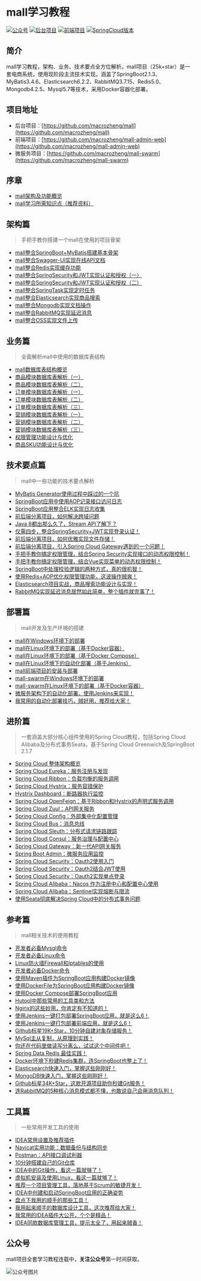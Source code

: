# mall学习教程
<p>
<a href="#?id=公众号"><img src="http://macro-oss.oss-cn-shenzhen.aliyuncs.com/mall/badge/%E5%85%AC%E4%BC%97%E5%8F%B7-macrozheng-blue.svg" alt="公众号"></a>
<a href="https://github.com/macrozheng/mall"><img src="http://macro-oss.oss-cn-shenzhen.aliyuncs.com/mall/badge/%E5%90%8E%E5%8F%B0%E9%A1%B9%E7%9B%AE-mall-blue.svg" alt="后台项目"></a>
<a href="https://github.com/macrozheng/mall-admin-web"><img src="http://macro-oss.oss-cn-shenzhen.aliyuncs.com/mall/badge/%E5%89%8D%E7%AB%AF%E9%A1%B9%E7%9B%AE-mall--admin--web-green.svg" alt="前端项目"></a>
<a href="https://github.com/macrozheng/mall-swarm"><img src="http://macro-oss.oss-cn-shenzhen.aliyuncs.com/mall/badge/Cloud%E7%89%88%E6%9C%AC-mall--swarm-brightgreen.svg" alt="SpringCloud版本"></a>
</p>

## 简介
mall学习教程，架构、业务、技术要点全方位解析。mall项目（25k+star）是一套电商系统，使用现阶段主流技术实现。涵盖了SpringBoot2.1.3、MyBatis3.4.6、Elasticsearch6.2.2、RabbitMQ3.7.15、Redis5.0、Mongodb4.2.5、Mysql5.7等技术，采用Docker容器化部署。

## 项目地址
- 后台项目：[https://github.com/macrozheng/mall](https://github.com/macrozheng/mall)
- 前端项目：[https://github.com/macrozheng/mall-admin-web](https://github.com/macrozheng/mall-admin-web)
- 微服务项目：[https://github.com/macrozheng/mall-swarm](https://github.com/macrozheng/mall-swarm)

## 序章
- [mall架构及功能概览](foreword/mall_foreword_01.md)
- [mall学习所需知识点（推荐资料）](foreword/mall_foreword_02.md)

## 架构篇
> 手把手教你搭建一个mall在使用的项目骨架

- [mall整合SpringBoot+MyBatis搭建基本骨架](architect/mall_arch_01.md)
- [mall整合Swagger-UI实现在线API文档](architect/mall_arch_02.md)
- [mall整合Redis实现缓存功能](architect/mall_arch_03.md)
- [mall整合SpringSecurity和JWT实现认证和授权（一）](architect/mall_arch_04.md)
- [mall整合SpringSecurity和JWT实现认证和授权（二）](architect/mall_arch_05.md)
- [mall整合SpringTask实现定时任务](architect/mall_arch_06.md)
- [mall整合Elasticsearch实现商品搜索](architect/mall_arch_07.md)
- [mall整合Mongodb实现文档操作](architect/mall_arch_08.md)
- [mall整合RabbitMQ实现延迟消息](architect/mall_arch_09.md)
- [mall整合OSS实现文件上传](architect/mall_arch_10.md)

## 业务篇
> 全面解析mall中使用的数据库表结构

- [mall数据库表结构概览](database/mall_database_overview.md)
- [商品模块数据库表解析（一）](database/mall_pms_01.md)
- [商品模块数据库表解析（二）](database/mall_pms_02.md)
- [订单模块数据库表解析（一）](database/mall_oms_01.md)
- [订单模块数据库表解析（二）](database/mall_oms_02.md)
- [订单模块数据库表解析（三）](database/mall_oms_03.md)
- [营销模块数据库表解析（一）](database/mall_sms_01.md)
- [营销模块数据库表解析（二）](database/mall_sms_02.md)
- [营销模块数据库表解析（三）](database/mall_sms_03.md)
- [权限管理功能设计与优化](database/mall_permission.md)
- [商品SKU功能设计与优化](technology/product_sku.md)

## 技术要点篇
> mall中一些功能的技术要点解析

- [MyBatis Generator使用过程中踩过的一个坑](technology/mybatis_mapper.md)
- [SpringBoot应用中使用AOP记录接口访问日志](technology/aop_log.md)
- [SpringBoot应用整合ELK实现日志收集](technology/mall_tiny_elk.md)
- [前后端分离项目，如何解决跨域问题](technology/springboot_cors.md)
- [Java 8都出那么久了，Stream API了解下？](technology/java_stream.md)
- [仅需四步，整合SpringSecurity+JWT实现登录认证！](technology/springsecurity_use.md)
- [前后端分离项目，如何优雅实现文件存储！](technology/minio_use.md)
- [前后端分离项目，引入Spring Cloud Gateway遇到的一个问题！](technology/gateway_cors.md)
- [手把手教你搞定权限管理，结合Spring Security实现接口的动态权限控制！](technology/permission_back.md)
- [手把手教你搞定权限管理，结合Vue实现菜单的动态权限控制！](technology/permission_front.md)
- [SpringBoot中处理校验逻辑的两种方式，真的很机智！](technology/springboot_validator.md)
- [使用Redis+AOP优化权限管理功能，这波操作贼爽！](technology/redis_permission.md)
- [Elasticsearch项目实战，商品搜索功能设计与实现！](technology/product_search.md)
- [RabbitMQ实现延迟消息居然如此简单，整个插件就完事了！](technology/rabbitmq_delay.md)

## 部署篇
> mall开发及生产环境的搭建

- [mall在Windows环境下的部署](deploy/mall_deploy_windows.md)
- [mall在Linux环境下的部署（基于Docker容器）](deploy/mall_deploy_docker.md)
- [mall在Linux环境下的部署（基于Docker Compose）](deploy/mall_deploy_docker_compose.md)
- [mall在Linux环境下的自动化部署（基于Jenkins）](deploy/mall_deploy_jenkins.md)
- [mall前端项目的安装与部署](deploy/mall_deploy_web.md)
- [mall-swarm在Windows环境下的部署](deploy/mall_swarm_deploy_windows.md)
- [mall-swarm在Linux环境下的部署（基于Docker容器）](deploy/mall_swarm_deploy_docker.md)  
- [微服务架构下的自动化部署，使用Jenkins来实现！](deploy/mall_swarm_deploy_jenkins.md)  
- [我常用的自动化部署技巧，贼好用，推荐给大家！](technology/springboot_auto_deploy.md)


## 进阶篇
> 一套涵盖大部分核心组件使用的Spring Cloud教程，包括Spring Cloud Alibaba及分布式事务Seata，基于Spring Cloud Greenwich及SpringBoot 2.1.7

- [Spring Cloud 整体架构概览](cloud/springcloud.md)
- [Spring Cloud Eureka：服务注册与发现](cloud/eureka.md)
- [Spring Cloud Ribbon：负载均衡的服务调用](cloud/ribbon.md)
- [Spring Cloud Hystrix：服务容错保护](cloud/hystrix.md)
- [Hystrix Dashboard：断路器执行监控](cloud/hystrix_dashboard.md)
- [Spring Cloud OpenFeign：基于Ribbon和Hystrix的声明式服务调用](cloud/feign.md)
- [Spring Cloud Zuul：API网关服务](cloud/zuul.md) 
- [Spring Cloud Config：外部集中化配置管理](cloud/config.md)
- [Spring Cloud Bus：消息总线](cloud/bus.md)
- [Spring Cloud Sleuth：分布式请求链路跟踪](cloud/sleuth.md)
- [Spring Cloud Consul：服务治理与配置中心](cloud/consul.md)
- [Spring Cloud Gateway：新一代API网关服务](cloud/gateway.md)
- [Spring Boot Admin：微服务应用监控](cloud/admin.md)
- [Spring Cloud Security：Oauth2使用入门](cloud/oauth2.md)
- [Spring Cloud Security：Oauth2结合JWT使用](cloud/oauth2_jwt.md)
- [Spring Cloud Security：Oauth2实现单点登录](cloud/oauth2_sso.md)
- [Spring Cloud Alibaba：Nacos 作为注册中心和配置中心使用](cloud/nacos.md)
- [Spring Cloud Alibaba：Sentinel实现熔断与限流](cloud/sentinel.md)
- [使用Seata彻底解决Spring Cloud中的分布式事务问题](cloud/seata.md)

## 参考篇
> mall相关技术的使用教程

- [开发者必备Mysql命令](reference/mysql.md)
- [开发者必备Linux命令](reference/linux.md)
- [Linux防火墙Firewall和Iptables的使用](reference/linux_firewall.md)
- [开发者必备Docker命令](reference/docker.md)
- [使用Maven插件为SpringBoot应用构建Docker镜像](reference/docker_maven.md)
- [使用DockerFile为SpringBoot应用构建Docker镜像](reference/docker_file.md)
- [使用Docker Compose部署SpringBoot应用](reference/docker_compose.md)
- [Hutool中那些常用的工具类和方法 ](reference/hutool.md)
- [Nginx的这些妙用，你肯定有不知道的！](reference/nginx.md)
- [使用Jenkins一键打包部署SpringBoot应用，就是这么6！](reference/jenkins.md)
- [使用Jenkins一键打包部署前端应用，就是这么6！](reference/jenkins_vue.md)
- [Github标星19K+Star，10分钟自建对象存储服务！](reference/minio.md)
- [MySql主从复制，从原理到实践！](reference/mysql_master_slave.md)
- [你还在代码里做读写分离么，试试这个中间件吧！](reference/gaea.md)
- [Spring Data Redis 最佳实践！](reference/spring_data_redis.md)
- [Docker环境下秒建Redis集群，连SpringBoot也整上了！](reference/redis_cluster.md)
- [Elasticsearch快速入门，掌握这些刚刚好！](reference/elasticsearch_start.md)
- [MongoDB快速入门，掌握这些刚刚好！](reference/mongodb_start.md)
- [Github标星34K+Star，这款开源项目助你秒建Git服务！](reference/gogs_start.md)
- [连RabbitMQ的5种核心消息模式都不懂，也敢说自己会用消息队列！](reference/rabbitmq_start.md)

## 工具篇
> 一些常用开发工具的使用

- [IDEA常用设置及推荐插件](reference/idea.md)
- [Navicat实用功能：数据备份与结构同步](reference/navicat.md)
- [Postman：API接口调试利器](reference/postman.md)
- [10分钟搭建自己的Git仓库](reference/gitlab.md)
- [IDEA中的Git操作，看这一篇就够了！](reference/idea_git.md)
- [虚拟机安装及使用Linux，看这一篇就够了！](reference/linux_install.md)
- [推荐一个项目管理工具，落地基于Scrum的敏捷开发！](reference/zentao.md)
- [IDEA中创建和启动SpringBoot应用的正确姿势](reference/idea_springboot.md)
- [盘点下我用的顺手的那些工具！](reference/my_tools.md)
- [我用起来顺手的数据库设计工具，这次推荐给大家！](reference/navicat_designer.md)
- [我常用的IDEA插件大公开，个个是精品！](reference/idea_plugins.md)
- [IDEA同款数据库管理工具，提示太全了，用起来贼香！](reference/datagrip_start.md)

## 公众号

mall项目全套学习教程连载中，**关注公众号**第一时间获取。

![公众号图片](http://macro-oss.oss-cn-shenzhen.aliyuncs.com/mall/banner/qrcode_for_macrozheng_258.jpg)
